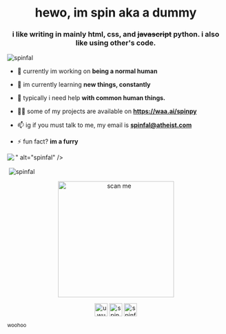 <h1 align="center">hewo, im spin aka a dummy</h1>
<h3 align="center">i like writing in mainly html, css, and <strike>javascript</strike> python. i also like using other's code.</h3>

<p align="left"> <img src="https://komarev.com/ghpvc/?username=spinfal" alt="spinfal" /> </p>

- 🔭 currently im working on **being a normal human**

- 🌱 im currently learning **new things, constantly**

- 🤝 typically i need help **with common human things.**

- 👨‍💻 some of my projects are available on **https://waa.ai/spinpy** <br>

- 📫 ig if you must talk to me, my email is **spinfal@atheist.com**

- ⚡ fun fact? **im a furry**

<p><img align="left" src="https://github-readme-stats.vercel.app/api/top-langs/?username=spinfal&layout=compact&show_icons=true&title_color=fff&icon_color=79ff97&text_color=9f9f9f&bg_color=151515" />" alt="spinfal" /></p>

<p>&nbsp;<img align="center" src="https://github-readme-stats.vercel.app/api?username=spinfal&show_icons=true&include_all_commits=true&show_icons=true&title_color=fff&icon_color=79ff97&text_color=9f9f9f&bg_color=151515" alt="spinfal" /></p>

<center><p><img src="https://files.catbox.moe/9yyby8.png" alt="scan me" width="269px" title="scan me now" /></p></center>

<p align="center">
<a href="https://twitter.com/uwuspin" target="blank"><img align="center" src="https://cdn.jsdelivr.net/npm/simple-icons@3.0.1/icons/twitter.svg" alt="uwuspin" height="30" width="30" /></a>
<a href="https://instagram.com/spin.uwu" target="blank"><img align="center" src="https://cdn.jsdelivr.net/npm/simple-icons@3.0.1/icons/instagram.svg" alt="spin.uwu" height="30" width="30" /></a>
<a href="https://www.youtube.com/c/spinfal" target="blank"><img align="center" src="https://cdn.jsdelivr.net/npm/simple-icons@3.0.1/icons/youtube.svg" alt="spinfal" height="30" width="30" /></a>
</p>
<sub>woohoo</sub>
